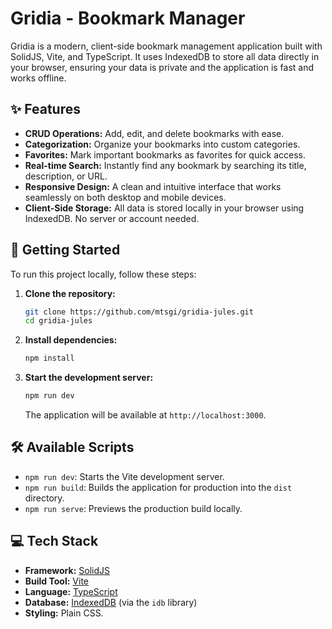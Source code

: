 # Gridia - Bookmark Manager

Gridia is a modern, client-side bookmark management application built with SolidJS, Vite, and TypeScript. It uses IndexedDB to store all data directly in your browser, ensuring your data is private and the application is fast and works offline.

## ✨ Features

- **CRUD Operations:** Add, edit, and delete bookmarks with ease.
- **Categorization:** Organize your bookmarks into custom categories.
- **Favorites:** Mark important bookmarks as favorites for quick access.
- **Real-time Search:** Instantly find any bookmark by searching its title, description, or URL.
- **Responsive Design:** A clean and intuitive interface that works seamlessly on both desktop and mobile devices.
- **Client-Side Storage:** All data is stored locally in your browser using IndexedDB. No server or account needed.

## 🚀 Getting Started

To run this project locally, follow these steps:

1.  **Clone the repository:**
    ```bash
    git clone https://github.com/mtsgi/gridia-jules.git
    cd gridia-jules
    ```

2.  **Install dependencies:**
    ```bash
    npm install
    ```

3.  **Start the development server:**
    ```bash
    npm run dev
    ```
    The application will be available at `http://localhost:3000`.

## 🛠️ Available Scripts

-   `npm run dev`: Starts the Vite development server.
-   `npm run build`: Builds the application for production into the `dist` directory.
-   `npm run serve`: Previews the production build locally.

## 💻 Tech Stack

-   **Framework:** [SolidJS](https://www.solidjs.com/)
-   **Build Tool:** [Vite](https://vitejs.dev/)
-   **Language:** [TypeScript](https://www.typescriptlang.org/)
-   **Database:** [IndexedDB](https://developer.mozilla.org/en-US/docs/Web/API/IndexedDB_API) (via the `idb` library)
-   **Styling:** Plain CSS.
